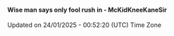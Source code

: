 #### Wise man says only fool rush in - McKidKneeKaneSir
Updated on 24/01/2025 - 00:52:20 (UTC) Time Zone
